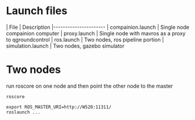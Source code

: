 # Launch files


| File | Description
|----------------------
| compainion.launch | Single node compainion computer
| proxy.launch | Single node with mavros as a proxy to qgroundcontrol
| ros.launch | Two nodes, ros pipeline portion
| simulation.launch | Two nodes, gazebo simulator



# Two nodes

run roscore on one node and then point the other node to the master

```
roscore
```

```
export ROS_MASTER_URI=http://W520:11311/
roslaunch ...
```
